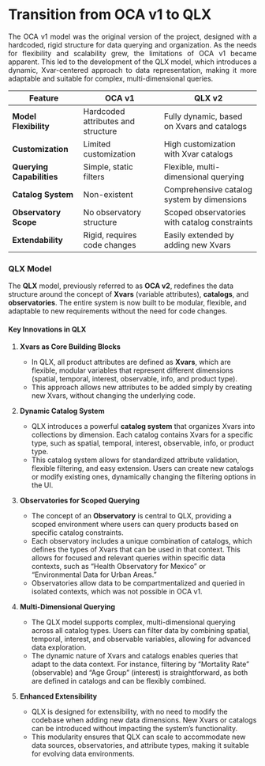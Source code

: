 # Transition from OCA v1 to QLX

<p align="justify">
The OCA v1 model was the original version of the project, designed with a hardcoded, rigid structure for data querying and organization. As the needs for flexibility and scalability grew, the limitations of OCA v1 became apparent. This led to the development of the QLX model, which introduces a dynamic, Xvar-centered approach to data representation, making it more adaptable and suitable for complex, multi-dimensional queries.
</p>

| Feature               | OCA v1                                   | QLX v2                                     |
|-----------------------|------------------------------------------|--------------------------------------------|
| **Model Flexibility** | Hardcoded attributes and structure       | Fully dynamic, based on Xvars and catalogs |
| **Customization**     | Limited customization                    | High customization with Xvar catalogs      |
| **Querying Capabilities** | Simple, static filters              | Flexible, multi-dimensional querying       |
| **Catalog System**    | Non-existent                             | Comprehensive catalog system by dimensions |
| **Observatory Scope** | No observatory structure                | Scoped observatories with catalog constraints |
| **Extendability**     | Rigid, requires code changes            | Easily extended by adding new Xvars        |



### QLX Model

The **QLX** model, previously referred to as **OCA v2**, redefines the data structure around the concept of **Xvars** (variable attributes), **catalogs**, and **observatories**. The entire system is now built to be modular, flexible, and adaptable to new requirements without the need for code changes.

#### Key Innovations in QLX

1. **Xvars as Core Building Blocks**
    - In QLX, all product attributes are defined as **Xvars**, which are flexible, modular variables that represent different dimensions (spatial, temporal, interest, observable, info, and product type).
    - This approach allows new attributes to be added simply by creating new Xvars, without changing the underlying code.

2. **Dynamic Catalog System**
    - QLX introduces a powerful **catalog system** that organizes Xvars into collections by dimension. Each catalog contains Xvars for a specific type, such as spatial, temporal, interest, observable, info, or product type.
    - This catalog system allows for standardized attribute validation, flexible filtering, and easy extension. Users can create new catalogs or modify existing ones, dynamically changing the filtering options in the UI.

3. **Observatories for Scoped Querying**
    - The concept of an **Observatory** is central to QLX, providing a scoped environment where users can query products based on specific catalog constraints.
    - Each observatory includes a unique combination of catalogs, which defines the types of Xvars that can be used in that context. This allows for focused and relevant queries within specific data contexts, such as “Health Observatory for Mexico” or “Environmental Data for Urban Areas.”
    - Observatories allow data to be compartmentalized and queried in isolated contexts, which was not possible in OCA v1.

4. **Multi-Dimensional Querying**
    - The QLX  model supports complex, multi-dimensional querying across all catalog types. Users can filter data by combining spatial, temporal, interest, and observable variables, allowing for advanced data exploration.
    - The dynamic nature of Xvars and catalogs enables queries that adapt to the data context. For instance, filtering by “Mortality Rate” (observable) and “Age Group” (interest) is straightforward, as both are defined in catalogs and can be flexibly combined.

5. **Enhanced Extensibility**
    - QLX is designed for extensibility, with no need to modify the codebase when adding new data dimensions. New Xvars or catalogs can be introduced without impacting the system’s functionality.
    - This modularity ensures that QLX  can scale to accommodate new data sources, observatories, and attribute types, making it suitable for evolving data environments.
